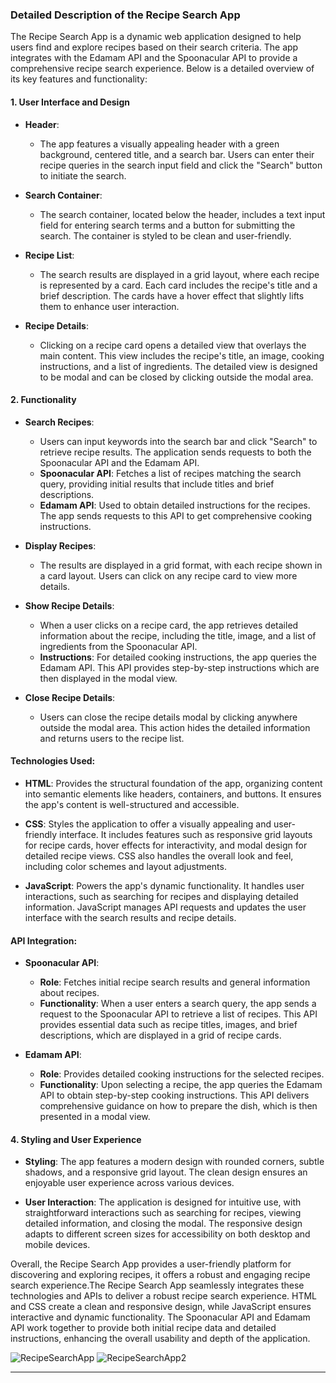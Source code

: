 ### Detailed Description of the Recipe Search App

The Recipe Search App is a dynamic web application designed to help users find and explore recipes based on their search criteria. The app integrates with the Edamam API and the Spoonacular API to provide a comprehensive recipe search experience. Below is a detailed overview of its key features and functionality:

#### **1. User Interface and Design**

- **Header**:
  - The app features a visually appealing header with a green background, centered title, and a search bar. Users can enter their recipe queries in the search input field and click the "Search" button to initiate the search.

- **Search Container**:
  - The search container, located below the header, includes a text input field for entering search terms and a button for submitting the search. The container is styled to be clean and user-friendly.

- **Recipe List**:
  - The search results are displayed in a grid layout, where each recipe is represented by a card. Each card includes the recipe's title and a brief description. The cards have a hover effect that slightly lifts them to enhance user interaction.

- **Recipe Details**:
  - Clicking on a recipe card opens a detailed view that overlays the main content. This view includes the recipe's title, an image, cooking instructions, and a list of ingredients. The detailed view is designed to be modal and can be closed by clicking outside the modal area.

#### **2. Functionality**

- **Search Recipes**:
  - Users can input keywords into the search bar and click "Search" to retrieve recipe results. The application sends requests to both the Spoonacular API and the Edamam API.
  - **Spoonacular API**: Fetches a list of recipes matching the search query, providing initial results that include titles and brief descriptions.
  - **Edamam API**: Used to obtain detailed instructions for the recipes. The app sends requests to this API to get comprehensive cooking instructions.

- **Display Recipes**:
  - The results are displayed in a grid format, with each recipe shown in a card layout. Users can click on any recipe card to view more details.

- **Show Recipe Details**:
  - When a user clicks on a recipe card, the app retrieves detailed information about the recipe, including the title, image, and a list of ingredients from the Spoonacular API.
  - **Instructions**: For detailed cooking instructions, the app queries the Edamam API. This API provides step-by-step instructions which are then displayed in the modal view.

- **Close Recipe Details**:
  - Users can close the recipe details modal by clicking anywhere outside the modal area. This action hides the detailed information and returns users to the recipe list.
 

#### **Technologies Used:**

- **HTML**: Provides the structural foundation of the app, organizing content into semantic elements like headers, containers, and buttons. It ensures the app's content is well-structured and accessible.
  
- **CSS**: Styles the application to offer a visually appealing and user-friendly interface. It includes features such as responsive grid layouts for recipe cards, hover effects for interactivity, and modal design for detailed recipe views. CSS also handles the overall look and feel, including color schemes and layout adjustments.

- **JavaScript**: Powers the app's dynamic functionality. It handles user interactions, such as searching for recipes and displaying detailed information. JavaScript manages API requests and updates the user interface with the search results and recipe details.

#### **API Integration:**

- **Spoonacular API**: 
  - **Role**: Fetches initial recipe search results and general information about recipes.
  - **Functionality**: When a user enters a search query, the app sends a request to the Spoonacular API to retrieve a list of recipes. This API provides essential data such as recipe titles, images, and brief descriptions, which are displayed in a grid of recipe cards.
  
- **Edamam API**:
  - **Role**: Provides detailed cooking instructions for the selected recipes.
  - **Functionality**: Upon selecting a recipe, the app queries the Edamam API to obtain step-by-step cooking instructions. This API delivers comprehensive guidance on how to prepare the dish, which is then presented in a modal view.


#### **4. Styling and User Experience**

- **Styling**: The app features a modern design with rounded corners, subtle shadows, and a responsive grid layout. The clean design ensures an enjoyable user experience across various devices.

- **User Interaction**: The application is designed for intuitive use, with straightforward interactions such as searching for recipes, viewing detailed information, and closing the modal. The responsive design adapts to different screen sizes for accessibility on both desktop and mobile devices.

Overall, the Recipe Search App provides a user-friendly platform for discovering and exploring recipes, it offers a robust and engaging recipe search experience.The Recipe Search App seamlessly integrates these technologies and APIs to deliver a robust recipe search experience. HTML and CSS create a clean and responsive design, while JavaScript ensures interactive and dynamic functionality. The Spoonacular API and Edamam API work together to provide both initial recipe data and detailed instructions, enhancing the overall usability and depth of the application.

![RecipeSearchApp](https://github.com/user-attachments/assets/dd520126-1e4f-4cf3-86b4-31a2dd952bd4)
![RecipeSearchApp2](https://github.com/user-attachments/assets/dcab55ee-d8b7-4cc7-afe5-d6ffb2a316e7)

--- 
